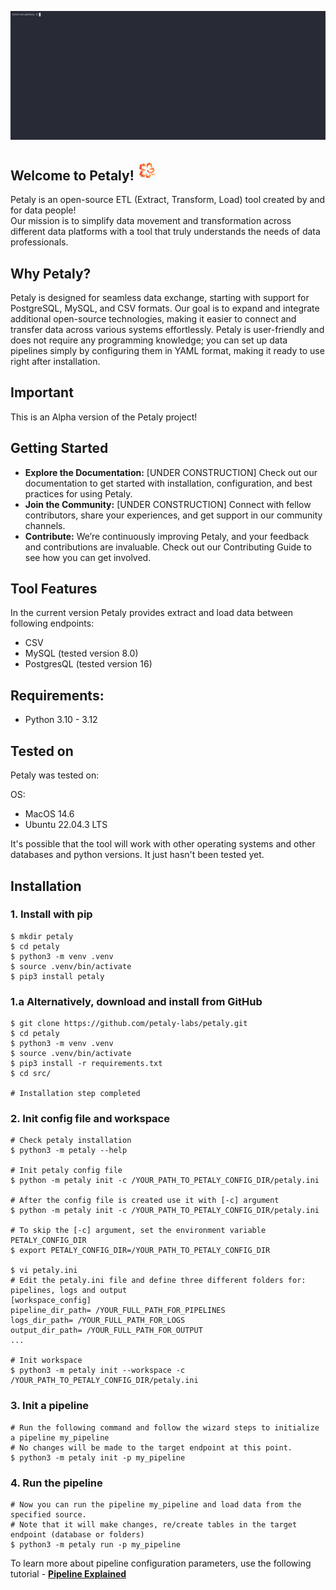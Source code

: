 ![run pipe](./docs/tutorial/recording/petaly_run_pipe.gif)

## Welcome to Petaly! ![petaly_favicon_small.png](./images/logo/petaly_favicon_small.png)

Petaly is an open-source ETL (Extract, Transform, Load) tool created by and for data people! 
<br>Our mission is to simplify data movement and transformation across different data platforms with a tool that truly understands the needs of data professionals.

## Why Petaly?
Petaly is designed for seamless data exchange, starting with support for PostgreSQL, MySQL, and CSV formats. 
Our goal is to expand and integrate additional open-source technologies, making it easier to connect and transfer data across various systems effortlessly. 
Petaly is user-friendly and does not require any programming knowledge; you can set up data pipelines simply by configuring them in YAML format, making it ready to use right after installation.



## Important
This is an Alpha version of the Petaly project!

## Getting Started
- **Explore the Documentation:** [UNDER CONSTRUCTION] Check out our documentation to get started with installation, configuration, and best practices for using Petaly.
- **Join the Community:** [UNDER CONSTRUCTION] Connect with fellow contributors, share your experiences, and get support in our community channels.
- **Contribute:** We’re continuously improving Petaly, and your feedback and contributions are invaluable. Check out our Contributing Guide to see how you can get involved.

## Tool Features
In the current version Petaly provides extract and load data between following endpoints:

- CSV
- MySQL (tested version 8.0)
- PostgresQL (tested version 16)

## Requirements:
- Python 3.10 - 3.12

## Tested on
Petaly was tested on: 

OS: 
- MacOS 14.6
- Ubuntu 22.04.3 LTS

It's possible that the tool will work with other operating systems and other databases and python versions. It just hasn't been tested yet.

## Installation
### 1. Install with pip

```
$ mkdir petaly
$ cd petaly
$ python3 -m venv .venv
$ source .venv/bin/activate
$ pip3 install petaly

```
### 1.a Alternatively, download and install from GitHub

```
$ git clone https://github.com/petaly-labs/petaly.git
$ cd petaly
$ python3 -m venv .venv
$ source .venv/bin/activate
$ pip3 install -r requirements.txt
$ cd src/

# Installation step completed
```

### 2. Init config file and workspace

```
# Check petaly installation
$ python3 -m petaly --help

# Init petaly config file
$ python -m petaly init -c /YOUR_PATH_TO_PETALY_CONFIG_DIR/petaly.ini

# After the config file is created use it with [-c] argument
$ python -m petaly init -c /YOUR_PATH_TO_PETALY_CONFIG_DIR/petaly.ini

# To skip the [-c] argument, set the environment variable PETALY_CONFIG_DIR
$ export PETALY_CONFIG_DIR=/YOUR_PATH_TO_PETALY_CONFIG_DIR

$ vi petaly.ini
# Edit the petaly.ini file and define three different folders for: pipelines, logs and output
[workspace_config]
pipeline_dir_path= /YOUR_FULL_PATH_FOR_PIPELINES
logs_dir_path= /YOUR_FULL_PATH_FOR_LOGS
output_dir_path= /YOUR_FULL_PATH_FOR_OUTPUT
...

# Init workspace
$ python3 -m petaly init --workspace -c /YOUR_PATH_TO_PETALY_CONFIG_DIR/petaly.ini
```

### 3. Init a pipeline

```
# Run the following command and follow the wizard steps to initialize a pipeline my_pipeline
# No changes will be made to the target endpoint at this point.
$ python3 -m petaly init -p my_pipeline
```

### 4. Run the pipeline

```
# Now you can run the pipeline my_pipeline and load data from the specified source. 
# Note that it will make changes, re/create tables in the target endpoint (database or folders)
$ python3 -m petaly run -p my_pipeline
```

To learn more about pipeline configuration parameters, use the following tutorial - **[Pipeline Explained](./docs/tutorial/pipeline_explained.md)**

